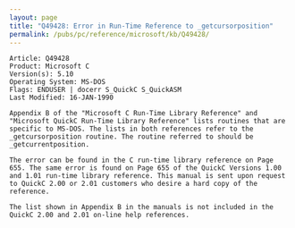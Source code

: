 ```yaml
---
layout: page
title: "Q49428: Error in Run-Time Reference to _getcursorposition"
permalink: /pubs/pc/reference/microsoft/kb/Q49428/
---
```


	Article: Q49428
	Product: Microsoft C
	Version(s): 5.10
	Operating System: MS-DOS
	Flags: ENDUSER | docerr S_QuickC S_QuickASM
	Last Modified: 16-JAN-1990
	
	Appendix B of the "Microsoft C Run-Time Library Reference" and
	"Microsoft QuickC Run-Time Library Reference" lists routines that are
	specific to MS-DOS. The lists in both references refer to the
	_getcursorposition routine. The routine referred to should be
	_getcurrentposition.
	
	The error can be found in the C run-time library reference on Page
	655. The same error is found on Page 655 of the QuickC Versions 1.00
	and 1.01 run-time library reference. This manual is sent upon request
	to QuickC 2.00 or 2.01 customers who desire a hard copy of the
	reference.
	
	The list shown in Appendix B in the manuals is not included in the
	QuickC 2.00 and 2.01 on-line help references.
